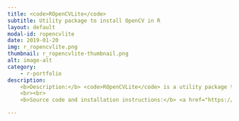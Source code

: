 ```yaml
---
title: <code>ROpenCVLite</code>
subtitle: Utility package to install OpenCV in R
layout: default
modal-id: ropencvlite
date: 2019-01-20
img: r_ropencvlite.png
thumbnail: r_ropencvlite-thumbnail.png
alt: image-alt
category:
    - r-portfolio
description:
    <b>Description:</b> <code>ROpenCVLite</code> is a utility package that installs <a href="https://opencv.org/">OpenCV</a> within R for use by other packages. This package is not a wrapper around OpenCV (it does not provide access to OpenCV functions in R), not is it a computer vision package for R. All it does is compiling and installing OpenCV within your R installation so that other packages can easily find it and compile against it.
    <br><br>
    <b>Source code and installation instructions:</b> <a href="https://swarm-lab.github.io/ROpenCVLite/">Click here</a>

---
```

